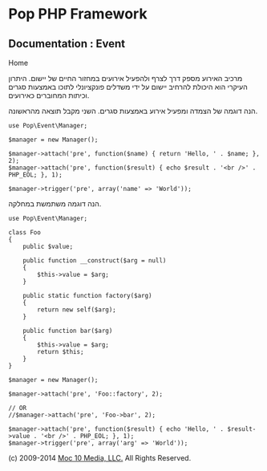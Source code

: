 Pop PHP Framework
=================

Documentation : Event
---------------------

Home

מרכיב האירוע מספק דרך לצרף ולהפעיל אירועים במחזור החיים של יישום. היתרון
העיקרי הוא היכולת להרחיב יישום על ידי משדלים פונקציונלי לתוכו באמצעות
סגרים וכיתות המחוברים כאירועים.

הנה דוגמה של הצמדה ומפעיל אירוע באמצעות סגרים. השני מקבל תוצאה מהראשונה.

    use Pop\Event\Manager;

    $manager = new Manager();

    $manager->attach('pre', function($name) { return 'Hello, ' . $name; }, 2);
    $manager->attach('pre', function($result) { echo $result . '<br />' . PHP_EOL; }, 1);

    $manager->trigger('pre', array('name' => 'World'));

הנה דוגמה משתמשת במחלקה.

    use Pop\Event\Manager;

    class Foo
    {
        public $value;

        public function __construct($arg = null)
        {
            $this->value = $arg;
        }

        public static function factory($arg)
        {
            return new self($arg);
        }

        public function bar($arg)
        {
            $this->value = $arg;
            return $this;
        }
    }

    $manager = new Manager();

    $manager->attach('pre', 'Foo::factory', 2);

    // OR
    //$manager->attach('pre', 'Foo->bar', 2);

    $manager->attach('pre', function($result) { echo 'Hello, ' . $result->value . '<br />' . PHP_EOL; }, 1);
    $manager->trigger('pre', array('arg' => 'World'));

\(c) 2009-2014 [Moc 10 Media, LLC.](http://www.moc10media.com) All
Rights Reserved.
